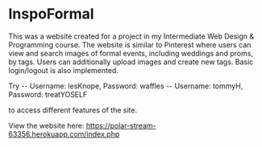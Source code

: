 # InspoFormal

This was a website created for a project in my Intermediate Web Design & Programming course. The website is similar to Pinterest where users can view and search images of formal events, including weddings and proms, by tags. Users can additionally upload images and create new tags. Basic login/logout is also implemented.

Try
-- Username: lesKnope, Password: waffles
-- Username: tommyH, Password: treatYOSELF

to access different features of the site.


View the website here: https://polar-stream-63356.herokuapp.com/index.php

